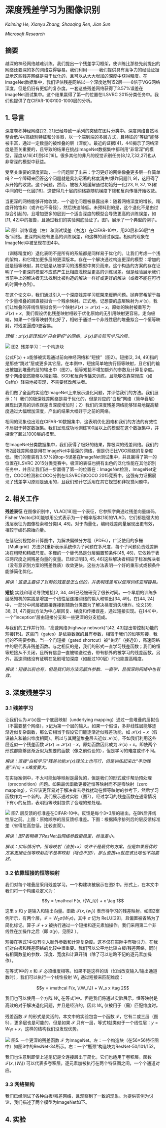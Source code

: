 
# 深度残差学习为图像识别

*Kaiming He, Xianyu Zhang, Shaoqing Ren, Jian Sun*

*Microsoft Research*

## 摘要

越深的神经网络越难训练。我们提出一个残差学习框架，使训练比那些先前提出的网络还要深的多的网络变得容易。我们利用------我们提供具有竞争力的经验证据显示这些残差网络是易于优化的，且可以从大大增加的深度中获得精度。在ImageNet数据集中，我们评估残差网络以一个深度达到152层——8倍于VGG网络深度，但是仍旧有更低的复杂度。一套这些残差网络获得了3.57%误差在ImageNet测试集中。这个结果赢得了第一的位置在ILSVRC 2015分类任务中。我们也提供了在CIFAR-10中100-1000层的分析。

## 1. 导言

深度卷积神经网络[22, 21]已经导致一系列的突破在图片分类中。深度网络自然地整合低/中/高级别特征和分类器，以一个端到端的多层方式，且特征的“等级”能够被丰富，通过一定数量的被堆叠的层（深度）。最近的证据[41，44]揭示了网络深度是至关重要的，且导致的结果在挑战ImageNet数据集中都利用“非常深”的模型，深度从16[41]到30[16]。很多其他的非凡的视觉识别任务[8,12,7,32,27]也从非常深的模型中获益。

受至关重要的深度驱动，一个问题冒了出来：学习更好的网络像叠更多层一样简单吗？一个障碍来回答这个问题就是臭名昭著的梯度消失/爆炸问题[1, 9]，这阻碍了从开始的收敛。这个问题，然而，被极大地缓解通过初始归一化[23, 9, 37, 13]和中间的归一化层[16]，这使得几十层的网络靠随机梯度下降和反向传播开始收敛。

当更深的网络能够开始收敛，一个退化问题被暴露出来：随着网络深度的增长，精度开始饱和（或许也不奇怪），然后快速降低。未预料到的是，这个退化不是由过拟合引起的，且增加更多的层到一个适当深度的模型会导致更高的训练误差，如[11, 42]中的报告，且通过我们的实验彻底验证了。图1，展示了一个典型的例子。

![](img\resnet_fig1_train_error.png "")
图1. 训练误差（左）和测试误差（右边）在CIFAR-10中，用20层和56层“白板”网络。更深的网络有更高的训练误差，和这样的测试误差。相似的现象在ImageNet中被呈现在图4中。



（训练精度的）退化表明不是所有的系统都是同样易于优化的。让我们考虑一个浅的架构，和它增加更多层的更深版本。存在一个解决通过构造更深的模型：增加的层是恒等映射，其它层是从被学习的浅模型中拷贝而来。这个构造的方案的存在证明了一个更深的模型不应该产生比相应浅模型更高的训练误差。但是经验展示我们当前手上的解决者无法找到比被构造的解决一样好或更好的解决（或者不能在可行的时间中办到）。

在这个论文中，我们通过引入一个深度残差学习框架来缓解问题。抛弃寄希望于每个少量堆叠的层直接拟合一个残余映射。正式地，记想要的底层映射为$\mathcal H(x)$，我们让堆叠的非线性层拟合另一个映射$\mathcal F(x):= \mathcal H(x) - x$。原始的映射被重写为$\mathcal F(x)+x$。我们假设优化残差映射相较于优化原始的无引用映射更容易。走向极端，如果一个恒等映射优化好了，相较于通过一个非线性层的堆叠拟合一个恒等映射，将残差逼成0更容易。

*理解：$\mathcal H(x)$是理想的“只会更好”的网络，$\mathcal F(x)$是实际可学习的层。*

![](img\resnet_fig2_block.png "")
图2. 残差学习：一个构造块



公式$F(x)+x$能够被实现通过前向神经网络和“短接”（图2）。短接[2, 34, 49]指的是那些“跳过”层或更多其它层。在本例中，短接简单地执行恒等映射，且它们的输出被加到堆叠的层的输出中（图2）。恒等短接不增加额外的参数及计算复杂度。整个网络依然能够以端到端、SGD和反向传播来训练，且能够依靠常规库（如Caffe）轻易地被实现，不需要修改解决者。

我们做了全面的实验在ImageNet上来展示退化问题，并评估我们的方法。我们展示：1）我们的极深残差网络是易于优化的，但是对应的“白板”网络（简单叠层）展现出更高的训练误差当深度增加时；2）我们的深度残差网络能够轻易地提高精度通过大幅增加深度，产出的结果大幅好于之前的网络。

相同的现象也出现在CIFAR-10数据集中，这表明优化困难和我们的方法的有效性不局限于特定数据集。我们呈现成功地训练100层以上的模型在这个数据集中，并探索了超过1000层的模型。

在ImageNet分类数据集中，我们获得了极好的结果，靠极深的残差网络。我们的152层残差网络是用在ImageNet中最深的网络，但是仍旧比VGG网络的复杂度低。我们的套装有3.57%的top-5误差在ImageNet测试集中，并且赢得了第一的位置在ILSVRC 2015分类竞赛中。极深的表征也拥有出色的泛化性能在其他识别任务中，并且让我们进一步赢得了第一的位置在：ImageNet检测，ImageNet定位，COCO检测和COCO分割在ILSVRC和COCO 2015竞赛中。这强有力证据展现了残差学习原则是通用的，且我们预计它适用在其它视觉和非视觉问题中。






## 2. 相关工作

**残差表征** 在图像识别中，VLAD[18]是一个表征，它参照字典通过残差向量编码，Fisher Vector[30]能够用公式表示为一个概率版本[18]的VLAD。它们都是强大的浅层表征为图像检索和分类[4, 48]。对于向量化，编码残差向量展现出更有效，相较于编码原始向量。

在低级别视觉和计算图中，为解决偏微分方程（PDEs），广泛使用的多栅（Multigrid）方法[3]重新表示系统作为子问题在多尺度，每个子问题负责残差解决在粗糙和精细尺度。多栅的一个替代品是分层偏置预条件[45, 46]，它依赖于表征两尺度之间残差向量的变量。已经证明[3, 45, 46]这些解决者相较于标准解决者（没有意识到方案的残差性质）收敛更快。这些方法表明一个好的重形式或预条件能够简化优化。

*解读：这里主要讲了以前的残差是怎么做的，并表明残差可以使得训练变得容易。*


**短接** 实践和理论导致短接[2, 34, 49]已经被研究了很长时间。一个早期的训练多层感知机的实践是增加一个线性层连接网络的输入和输出[34, 49]。在[44, 24]中，一部分中间层被直接连接到辅助分类器为了解决梯度消失/爆炸。论文[39, 38, 31, 47]提出方法为中心层回复、梯度和传播误差，通过短接实现。在[44]中，一个“inception”层由短接分支和一些更深的分支组成。

与我们的工作并行的，“高速网络(highway network)”[42, 43]提出带控制功能的短接[15]。这些门（gates）是依靠数据的且有参数，相较于我们的恒等短接，我们的不需要参数。当一个门短接（gated shortcut）被“关闭”（接近0），高速网络中的层代表非残差函数。与之相反的是，我们的形式一直学习残差函数；我们的恒等短接从不关闭，且所有信息一直被输送过去，带有额外的被学习的残差函数。另外，高速网络没有证明在急剧增加深度（如超过100层）时也能提高精度。

*解读：短接以前也有，但是我们的方法无额外参数、一直学，且很深的网络中也有效。*





## 3. 深度残差学习

### 3.1 残差学习
让我们认为$\mathcal H(x)$是一个底层映射（underlying mapping）通过一些堆叠的层拟合（不需要整个网络），x记为第一个层的输入。如果一个假设，多非线性层能够逐渐近似复杂函数，那么它相当于假设它们能逐渐近似残差功能，如 $\mathcal H(x)-x$（假设输入和输出维度相同）。所以与其期望堆叠层去近似 $\mathcal H(x)$，不如我们利用这些层近似一个残差函数 $\mathcal F(x):= \mathcal H(x) - x$。原始函数因此成为 $\mathcal F(x)+x$。即使两个形式都能够逐渐近似为想要的函数（像之前假设的），但是学习的难度或许不同。

*解读：直接“白板学习”残差功能$\mathcal H(x)$理论上也可行，但是训练起来比“手动残差”$\mathcal F(x)+x$难度要大。*

在实际案例中，不太可能恒等映射是最优的，但是我们的形式或许帮助预处理（precondition）问题。如果最优函数更接近恒等映射而不是零映射（zero mapping），它应该更容易对于解决者去寻找扰动在恒等映射的参考下，然后学习函数作为一个新的。我们展示通过实验（图7），经过学习的残差函数在通常情况下有小的反馈，表明恒等映射提供了合理的预处理。

![](img\resnet_fig7_std.png "")
图7. 层反馈的标准差在CIFAR-10中。反馈是每个3×3层的输出，在BN后非线性层之前。上图：原始顺序的层反馈标准差。下图：根据降序排列后的层反馈标准差（省得忽高忽低，比较直观）。

*解读：图7表明用了ResNet后网络参数更稳定，标准差小。*

*解读：实际情况中，恒等映射（直接+x）或许不是最优的方案，但是如果最优的方案更接近恒等映射而不是零映射（啥也不加），那么直接+x就应该比啥也不加要好。*

### 3.2 依靠短接的恒等映射
我们对每个堆叠层采用残差学习。一个构建块被展示在图2中。形式上，在本文中我们将一个构建块定义为：

$$y = \mathcal F(x, \{W_i\}) + x \tag 1$$

这里 $x$ 和 $y$ 是输入和输出向量。函数 $\mathcal F(x, \{w_i\})$ 表示待学习的残差映射。如图2案例所示，有两个层，$\mathcal{F} = W_2\sigma(W_1x)$，其中 $\sigma$ 记为 ReLU[29]，且偏置被省略为了简化标记。算子 $\mathcal F + x$ 被执行通过一个短接和逐元素加操作。我们采用第二个非线性在加操作之后（即 $\sigma (y)$，见图2 ）。

短接在等式1中没有引入额外参数和计算复杂度。这不仅在实际中有吸引力，在我们对白板和残差网络的比较中很重要。我们可以公平地比较白板/残差网络，同时有相同数量的参数、深度、宽度和计算开销（除了可以忽略不记的逐元素加操作）。

在等式1中的 $x$ 和 $\mathcal F$ 必须维度相等。如果不是这样的话（如当改变输入/输出通道数时），我们可以执行一个线性投射 $W_s$ 通过短接来匹配维度：

$$y = \mathcal F(x, \{W_i\}) + W_s x \tag 2$$

我们也可以使用一个方阵 $W_s$ 在等式1中。但是我们将通过实验展示，恒等映射是高效的对于解决退化问题，并且是经济的，因此 $W_s$ 仅被用于（需）匹配维度时。

残差函数 $\mathcal{F}$ 的形式是灵活的。本文中的实验包含一个函数 $\mathcal{F}$，它有二或三层（图5），更多层也是可能的。但是如果 $\mathcal{F}$ 只有一层，等式1就类似于一个线性层：$y = W_1 x + x$，这样的结构我们没发现优势。


![](img\resnet_fig5_block_layers.png "")
图5. 一个更深的残差函数 $\mathcal{F}$ 为ImageNet。左：一个构造块（在56×56特征图中）如图3中的ResNet-34所示。右：一个“瓶颈”构造块为ResNet-50/101/152。


我们也注意到即使上述笔记是全连接层出于简化，它们也适用于卷积层。函数 $\mathcal F(x, \{W_i\})$ 可以代表多卷积层。逐元素加被执行在两个特征图之间，一个个通道对应。


### 3.3 网络架构

我们已经测试了各种白板/残差网络，且观察到了一致的现象。为提供实例为讨论，我们描述了两个模型为ImageNet如下。



## 4. 实验


